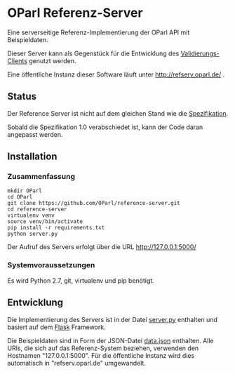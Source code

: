 OParl Referenz-Server
=====================

Eine serverseitige Referenz-Implementierung der OParl API mit Beispieldaten.

Dieser Server kann als Gegenstück für die Entwicklung des [Validierungs-Clients](https://github.com/OParl/validator) genutzt werden.

Eine öffentliche Instanz dieser Software läuft unter http://refserv.oparl.de/ .

## Status

Der Reference Server ist nicht auf dem gleichen Stand wie die [Spezifikation](https://github.com/OParl/specs).

Sobald die Spezifikation 1.0 verabschiedet ist, kann der Code daran angepasst werden.

## Installation

### Zusammenfassung

	mkdir OParl
	cd OParl
    git clone https://github.com/OParl/reference-server.git
    cd reference-server
    virtualenv venv
    source venv/bin/activate
    pip install -r requirements.txt
    python server.py

Der Aufruf des Servers erfolgt über die URL http://127.0.0.1:5000/

### Systemvoraussetzungen

Es wird Python 2.7, git, virtualenv und pip benötigt.

## Entwicklung

Die Implementierung des Servers ist in der Datei [server.py](https://github.com/OParl/reference-server/blob/master/server.py) enthalten und basiert auf dem [Flask](http://flask.pocoo.org/) Framework.

Die Beispieldaten sind in Form der JSON-Datei [data.json](https://github.com/OParl/reference-server/blob/master/data.json) enthalten. Alle URls, die sich auf das Referenz-System beziehen, verwenden den Hostnamen "127.0.0.1:5000". Für die öffentliche Instanz wird dies automatisch in "refserv.oparl.de" umgewandelt.
